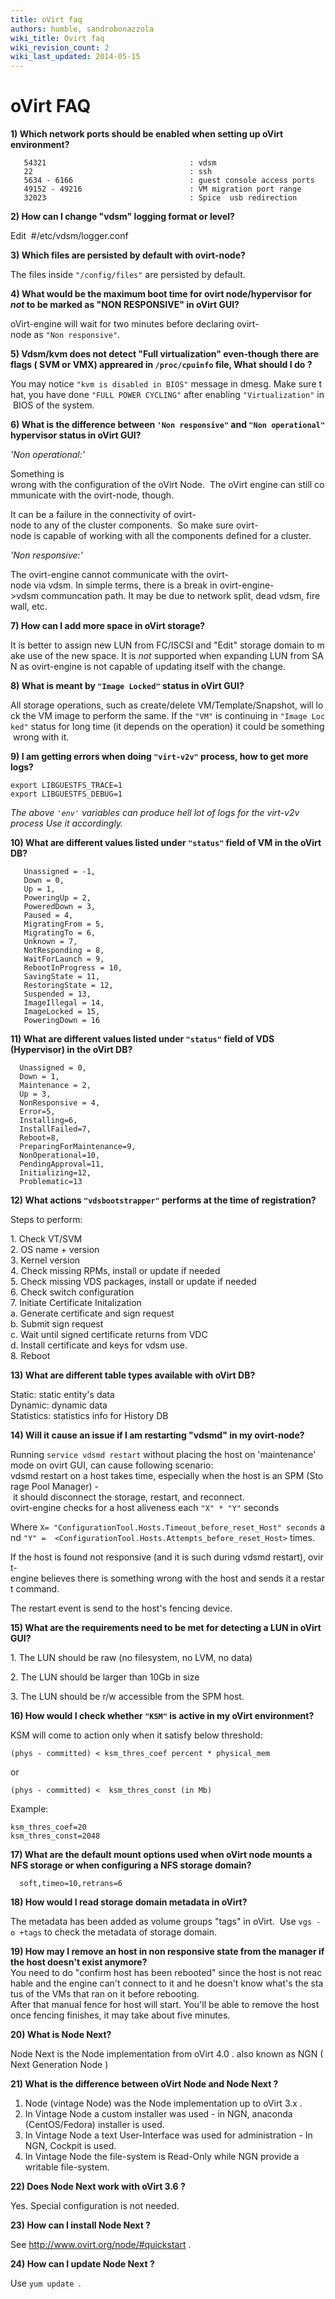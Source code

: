 ```yaml
---
title: oVirt faq
authors: humble, sandrobonazzola
wiki_title: Ovirt faq
wiki_revision_count: 2
wiki_last_updated: 2014-05-15
---
```


<!-- TODO: Content review -->

# oVirt FAQ

**1) Which network ports should be enabled when setting up oVirt environment?**

       54321                                : vdsm
       22                                   : ssh
       5634 - 6166                          : guest console access ports
       49152 - 49216                        : VM migration port range
       32023                                : Spice  usb redirection

**2) How can I change "vdsm" logging format or level?**

Edit  #/etc/vdsm/logger.conf 

**3) Which files are persisted by default with ovirt-node?**

The files inside `"/config/files"` are persisted by default.

**4) What would be the maximum boot time for ovirt node/hypervisor for *not* to be marked as "NON RESPONSIVE" in oVirt GUI?**

oVirt-engine will wait for two minutes before declaring ovirt-node as `"Non responsive"`.

**5) Vdsm/kvm does not detect "Full virtualization" even-though there are flags ( SVM or VMX) appreared in `/proc/cpuinfo` file, What should I do ?**

You may notice `"kvm is disabled in BIOS"` message in dmesg. Make sure that, you have done `"FULL POWER CYCLING"` after enabling `"Virtualization"` in BIOS of the system.

**6) What is the difference between `'Non responsive"` and `"Non operational"` hypervisor status in oVirt GUI?**

*'Non operational:'*

Something is wrong with the configuration of the oVirt Node.  The oVirt engine can still communicate with the ovirt-node, though.

It can be a failure in the connectivity of ovirt-node to any of the cluster components.  So make sure ovirt-node is capable of working with all the components defined for a cluster.

*'Non responsive:'*

The ovirt-engine cannot communicate with the ovirt-node via vdsm. In simple terms, there is a break in ovirt-engine->vdsm communcation path. It may be due to network split, dead vdsm, firewall, etc.

**7) How can I add more space in oVirt storage?**

It is better to assign new LUN from FC/ISCSI and "Edit" storage domain to make use of the new space. It is *not* supported when expanding LUN from SAN as ovirt-engine is not capable of updating itself with the change.

**8) What is meant by `"Image Locked"` status in oVirt GUI?**

All storage operations, such as create/delete VM/Template/Snapshot, will lock the VM image to perform the same. If the `"VM"` is continuing in `"Image Locked"` status for long time (it depends on the operation) it could be something wrong with it.

**9) I am getting errors when doing `"virt-v2v"` process, how to get more logs?**

	export LIBGUESTFS_TRACE=1
	export LIBGUESTFS_DEBUG=1

*The above `'env'` variables can produce hell lot of logs for the virt-v2v process Use it accordingly.*

**10) What are different values listed under `"status"` field of VM in the oVirt DB?**

       Unassigned = -1,
       Down = 0,
       Up = 1,
       PoweringUp = 2,
       PoweredDown = 3,
       Paused = 4,
       MigratingFrom = 5,
       MigratingTo = 6,
       Unknown = 7,
       NotResponding = 8,
       WaitForLaunch = 9,
       RebootInProgress = 10,
       SavingState = 11,
       RestoringState = 12,
       Suspended = 13,
       ImageIllegal = 14,
       ImageLocked = 15,
       PoweringDown = 16

**11) What are different values listed under `"status"` field of VDS (Hypervisor) in the oVirt DB?**

      Unassigned = 0,
      Down = 1,
      Maintenance = 2,
      Up = 3,
      NonResponsive = 4,
      Error=5,
      Installing=6,
      InstallFailed=7,
      Reboot=8,
      PreparingForMaintenance=9,
      NonOperational=10,
      PendingApproval=11,
      Initializing=12,
      Problematic=13

**12) What actions `"vdsbootstrapper"` performs at the time of registration?**

Steps to perform:

1. Check VT/SVM<br>
2. OS name + version<br>
3. Kernel version<br>
4. Check missing RPMs, install or update if needed<br>
5. Check missing VDS packages, install or update if needed<br>
6. Check switch configuration<br>
7. Initiate Certificate Initalization<br>
  a. Generate certificate and sign request<br>
  b. Submit sign request<br>
  c. Wait until signed certificate returns from VDC<br>
  d. Install certificate and keys for vdsm use.<br>
8. Reboot

**13) What are different table types available with oVirt DB?**

Static: static entity's data<br>
Dynamic: dynamic data<br>
Statistics: statistics info for History DB

**14) Will it cause an issue if I am restarting "vdsmd" in my ovirt-node?**

Running `service vdsmd restart` without placing the host on 'maintenance' mode on ovirt GUI, can cause following scenario:<br>
vdsmd restart on a host takes time, especially when the host is an SPM (Storage Pool Manager) - it should disconnect the storage, restart, and reconnect.<br>
ovirt-engine checks for a host aliveness each `"X" * "Y"` seconds 

Where `X= "ConfigurationTool.Hosts.Timeout_before_reset_Host" seconds` and `"Y" =  <ConfigurationTool.Hosts.Attempts_before_reset_Host>` times.

If the host is found not responsive (and it is such during vdsmd restart), ovirt-engine believes there is something wrong with the host and sends it a restart command.

The restart event is send to the host's fencing device.

**15) What are the requirements need to be met for detecting a LUN in oVirt GUI?**

1. The LUN should be raw (no filesystem, no LVM, no data)

2. The LUN should be larger than 10Gb in size

3. The LUN should be r/w accessible from the SPM host.

**16) How would I check whether `"KSM"` is active in my oVirt environment?**

KSM will come to action only when it satisfy below threshold:

	(phys - committed) < ksm_thres_coef percent * physical_mem

or

	(phys - committed) <  ksm_thres_const (in Mb)

Example:

	ksm_thres_coef=20
	ksm_thres_const=2048

**17) What are the default mount options used when oVirt node mounts a NFS storage or when configuring a NFS storage domain?**

      soft,timeo=10,retrans=6

**18) How would I read storage domain metadata in oVirt?**

The metadata has been added as volume groups "tags" in oVirt.  Use `vgs -o +tags` to check the metadata of storage domain.

**19) How may I remove an host in non responsive state from the manager if the host doesn't exist anymore?**
      You need to do "confirm host has been rebooted" since the host is not reachable and the engine can't connect to it and he doesn't know what's the status of the VMs that ran on it before rebooting. After that manual fence for host will start. You'll be able to remove the host once fencing finishes, it may take about five minutes.
      
**20) What is Node Next?**

Node Next is the Node implementation from oVirt 4.0 . also known as NGN ( Next Generation Node )

**21) What is the difference between oVirt Node and Node Next ?**

1. Node (vintage Node) was the Node implementation up to oVirt 3.x .
2. In Vintage Node a custom installer was used  - in NGN, anaconda (CentOS/Fedora) installer is used.
3. In Vintage Node a text User-Interface was used for administration - In NGN, Cockpit is used.
4. In Vintage Node the file-system is Read-Only while NGN provide a writable file-system.

**22) Does Node Next work with oVirt 3.6 ?**

Yes. Special configuration is not needed.

**23) How can I install Node Next ?**

See http://www.ovirt.org/node/#quickstart .

**24) How can I update Node Next ?**

Use ```yum update ```. 




